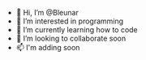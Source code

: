 - 👋 Hi, I’m @Bleunar
- 👀 I’m interested in programming
- 🌱 I’m currently learning how to code
- 💞️ I’m looking to collaborate soon
- 📫 I'm adding soon

<!---
Bleunar/Bleunar is a ✨ special ✨ repository because its `README.md` (this file) appears on your GitHub profile.
You can click the Preview link to take a look at your changes.
--->
